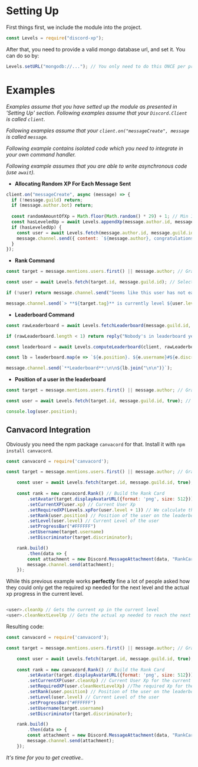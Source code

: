 
# Setting Up
First things first, we include the module into the project.
```js
const Levels = require("discord-xp");
```
After that, you need to provide a valid mongo database url, and set it. You can do so by:
```js
Levels.setURL("mongodb://..."); // You only need to do this ONCE per process.
```

# Examples
*Examples assume that you have setted up the module as presented in 'Setting Up' section.*
*Following examples assume that your `Discord.Client` is called `client`.*

*Following examples assume that your `client.on("messageCreate", message` is called `message`.*

*Following example contains isolated code which you need to integrate in your own command handler.*

*Following example assumes that you are able to write asynchronous code (use `await`).*

- **Allocating Random XP For Each Message Sent**

```js
client.on("messageCreate", async (message) => {
  if (!message.guild) return;
  if (message.author.bot) return;
  
  const randomAmountOfXp = Math.floor(Math.random() * 29) + 1; // Min 1, Max 30
  const hasLeveledUp = await Levels.appendXp(message.author.id, message.guild.id, randomAmountOfXp);
  if (hasLeveledUp) {
    const user = await Levels.fetch(message.author.id, message.guild.id);
    message.channel.send({ content: `${message.author}, congratulations! You have leveled up to **${user.level}**. :tada:` });
  }
});
```

- **Rank Command**

```js
const target = message.mentions.users.first() || message.author; // Grab the target.

const user = await Levels.fetch(target.id, message.guild.id); // Selects the target from the database.

if (!user) return message.channel.send("Seems like this user has not earned any xp so far."); // If there isnt such user in the database, we send a message in general.

message.channel.send(`> **${target.tag}** is currently level ${user.level}.`); // We show the level.
```

- **Leaderboard Command**

```js
const rawLeaderboard = await Levels.fetchLeaderboard(message.guild.id, 10); // We grab top 10 users with most xp in the current server.

if (rawLeaderboard.length < 1) return reply("Nobody's in leaderboard yet.");

const leaderboard = await Levels.computeLeaderboard(client, rawLeaderboard, true); // We process the leaderboard.

const lb = leaderboard.map(e => `${e.position}. ${e.username}#${e.discriminator}\nLevel: ${e.level}\nXP: ${e.xp.toLocaleString()}`); // We map the outputs.

message.channel.send(`**Leaderboard**:\n\n${lb.join("\n\n")}`);
```

- **Position of a user in the leaderboard**
```js
const target = message.mentions.users.first() || message.author; // Grab the target.

const user = await Levels.fetch(target.id, message.guild.id, true); // Selects the target from the database.

console.log(user.position);
```

## **Canvacord Integration**

Obviously you need the npm package `canvacord` for that. Install it with `npm install canvacord`.

```js
const canvacord = require('canvacord');

const target = message.mentions.users.first() || message.author; // Grab the target.

    const user = await Levels.fetch(target.id, message.guild.id, true); // Selects the target from the database.
    
    const rank = new canvacord.Rank() // Build the Rank Card
        .setAvatar(target.displayAvatarURL({format: 'png', size: 512}))
        .setCurrentXP(user.xp) // Current User Xp
        .setRequiredXP(Levels.xpFor(user.level + 1)) // We calculate the required Xp for the next level
        .setRank(user.position) // Position of the user on the leaderboard
        .setLevel(user.level) // Current Level of the user
        .setProgressBar("#FFFFFF")
        .setUsername(target.username)
        .setDiscriminator(target.discriminator);

    rank.build()
        .then(data => {
        const attachment = new Discord.MessageAttachment(data, "RankCard.png");
        message.channel.send(attachment);
    });
```
While this previous example works **perfectly** fine a lot of people asked how they could only get the required xp needed for the next level and the actual xp progress in the current level.

```js

<user>.cleanXp // Gets the current xp in the current level
<user>.cleanNextLevelXp // Gets the actual xp needed to reach the next level

```

Resulting code:

```js
const canvacord = require('canvacord');

const target = message.mentions.users.first() || message.author; // Grab the target.

    const user = await Levels.fetch(target.id, message.guild.id, true); // Selects the target from the database.
    
    const rank = new canvacord.Rank() // Build the Rank Card
        .setAvatar(target.displayAvatarURL({format: 'png', size: 512}))
        .setCurrentXP(user.cleanXp) // Current User Xp for the current level
        .setRequiredXP(user.cleanNextLevelXp) //The required Xp for the next level
        .setRank(user.position) // Position of the user on the leaderboard
        .setLevel(user.level) // Current Level of the user
        .setProgressBar("#FFFFFF")
        .setUsername(target.username)
        .setDiscriminator(target.discriminator);

    rank.build()
        .then(data => {
        const attachment = new Discord.MessageAttachment(data, "RankCard.png");
        message.channel.send(attachment);
    });

```


*It's time for you to get creative..*
